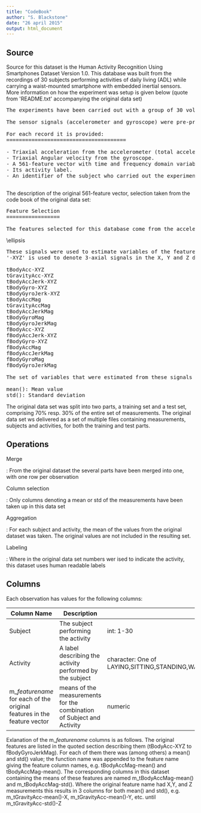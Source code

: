 ```yaml
---
title: "CodeBook"
author: "S. Blackstone"
date: "26 april 2015"
output: html_document
---
```

## Source
Source for this dataset is the Human Activity Recognition Using Smartphones Dataset Version 1.0. This database was built from the recordings of 30 subjects performing activities of daily living (ADL) while carrying a waist-mounted smartphone with embedded inertial sensors. More information on how the experiment was setup is given below (quote from 'README.txt' accompanying the original data set) 
 
<pre>
The experiments have been carried out with a group of 30 volunteers within an age bracket of 19-48 years. Each person performed six activities (WALKING, WALKING_UPSTAIRS, WALKING_DOWNSTAIRS, SITTING, STANDING, LAYING) wearing a smartphone (Samsung Galaxy S II) on the waist. Using its embedded accelerometer and gyroscope, we captured 3-axial linear acceleration and 3-axial angular velocity at a constant rate of 50Hz. The experiments have been video-recorded to label the data manually. The obtained dataset has been randomly partitioned into two sets, where 70% of the volunteers was selected for generating the training data and 30% the test data. 

The sensor signals (accelerometer and gyroscope) were pre-processed by applying noise filters and then sampled in fixed-width sliding windows of 2.56 sec and 50% overlap (128 readings/window). The sensor acceleration signal, which has gravitational and body motion components, was separated using a Butterworth low-pass filter into body acceleration and gravity. The gravitational force is assumed to have only low frequency components, therefore a filter with 0.3 Hz cutoff frequency was used. From each window, a vector of features was obtained by calculating variables from the time and frequency domain. See 'features_info.txt' for more details. 

For each record it is provided:
======================================

- Triaxial acceleration from the accelerometer (total acceleration) and the estimated body acceleration.
- Triaxial Angular velocity from the gyroscope. 
- A 561-feature vector with time and frequency domain variables. 
- Its activity label. 
- An identifier of the subject who carried out the experiment.

</pre>

The description of the original 561-feature vector, selection taken from the code book of the original data set: 

<pre>
Feature Selection 
=================

The features selected for this database come from the accelerometer and gyroscope 3-axial raw signals tAcc-XYZ and tGyro-XYZ.
</pre>

\ellipsis

<pre>
These signals were used to estimate variables of the feature vector for each pattern:  
'-XYZ' is used to denote 3-axial signals in the X, Y and Z directions.

tBodyAcc-XYZ
tGravityAcc-XYZ
tBodyAccJerk-XYZ
tBodyGyro-XYZ
tBodyGyroJerk-XYZ
tBodyAccMag
tGravityAccMag
tBodyAccJerkMag
tBodyGyroMag
tBodyGyroJerkMag
fBodyAcc-XYZ
fBodyAccJerk-XYZ
fBodyGyro-XYZ
fBodyAccMag
fBodyAccJerkMag
fBodyGyroMag
fBodyGyroJerkMag

The set of variables that were estimated from these signals are: 

mean(): Mean value
std(): Standard deviation
</pre>

The original data set was split into two parts, a training set and a test set, comprising 70% resp. 30% of the entire set of measurements. The original data set ws delivered as a set of multiple files containing measurements, subjects and activities, for both the training and test parts.

## Operations
Merge

:    From the original dataset the several parts have been merged into one, with one row per observation

Column selection

:    Only columns denoting a mean or std of the measurements have been taken up in this data set

Aggregation

:    For each subject and activity, the mean of the values from the original dataset was taken. The original values are not included in the resulting set. 

Labeling

:    Where in the original data set numbers wer ised to indicate the activity, this dataset uses human readable labels

## Columns

Each observation has values for the following columns:

| Column Name   | Description   | Type  |
| ------------- |------------- |-----|
| Subject       | The subject performing the activity | int: 1-30 |
| Activity      | A label describing the activity performed by the subject |  character: One of LAYING,SITTING,STANDING,WALKING,WALKING_DOWNSTAIRS,WALKING_UPSTAIRS |
| m_*featurename* for each of the original features in the feature vector | means of the measurements for the combination of Subject and Activity| numeric 

Exlanation of the m_*featurename* columns is as follows. The original features are listed in the quoted section describing them (tBodyAcc-XYZ to fBodyGyroJerkMag). For each of them there was (among others) a mean() and std() value; the function name was appended to the feature name giving the feature column names, e.g. tBodyAccMag-mean() and tBodyAccMag-mean(). The corresponding columns in this dataset containing the means of these features are named m_tBodyAccMag-mean() and m_tBodyAccMag-std(). Where the original feature name had X,Y, and Z measurements this results in 3 columns for both mean() and std(), e.g. m_tGravityAcc-mean()-X, m_tGravityAcc-mean()-Y, etc. until m_tGravityAcc-std()-Z

